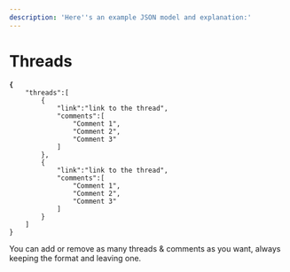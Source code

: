 ```yaml
---
description: 'Here''s an example JSON model and explanation:'
---
```


# Threads

<pre class="language-json"><code class="lang-json"><strong>{
</strong>    "threads":[
        {
            "link":"link to the thread",
            "comments":[
                "Comment 1",
                "Comment 2",
                "Comment 3"
            ]
        },
        {
            "link":"link to the thread",
            "comments":[
                "Comment 1",
                "Comment 2",
                "Comment 3"
            ]
        }
    ]
}
</code></pre>

You can add or remove as many threads & comments as you want, always keeping the format and leaving one.
